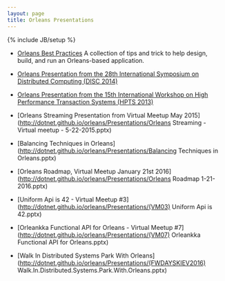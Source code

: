 ```yaml
---
layout: page
title: Orleans Presentations
---
```

{% include JB/setup %}

* [Orleans Best Practices](http://research.microsoft.com/apps/pubs/default.aspx?id=244727) A collection of tips and trick to help design, build, and run an Orleans-based application.

* [Orleans Presentation from the 28th International Symposium on Distributed Computing (DISC 2014)](http://research.microsoft.com/en-US/people/philbe/disckeyotephilbefinal.pdf)

* [Orleans Presentation from the 15th International Workshop on High Performance Transaction Systems (HPTS 2013)](http://www.hpts.ws/papers/2013/Bykov.pdf)

* [Orleans Streaming Presentation from Virtual Meetup May 2015](http://dotnet.github.io/orleans/Presentations/Orleans Streaming - Virtual meetup - 5-22-2015.pptx)

* [Balancing Techniques in Orleans](http://dotnet.github.io/orleans/Presentations/Balancing Techniques in Orleans.pptx)

* [Orleans Roadmap, Virtual Meetup January 21st 2016](http://dotnet.github.io/orleans/Presentations/Orleans Roadmap 1-21-2016.pptx)

* [Uniform Api is 42 - Virtual Meetup #3](http://dotnet.github.io/orleans/Presentations/(VM03) Uniform Api is 42.pptx)

* [Orleankka Functional API for Orleans - Virtual Meetup #7](http://dotnet.github.io/orleans/Presentations/(VM07) Orleankka Functional API for Orleans.pptx)

* [Walk In Distributed Systems Park With Orleans](http://dotnet.github.io/orleans/Presentations/(FWDAYSKIEV2016) Walk.In.Distributed.Systems.Park.With.Orleans.pptx)
